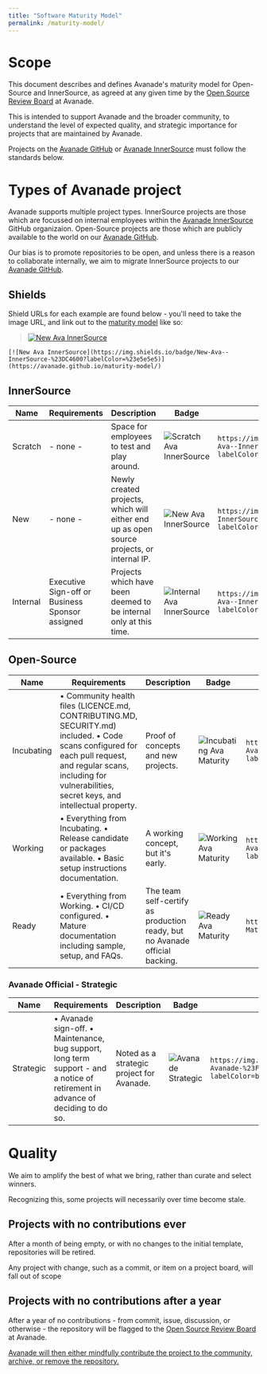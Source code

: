 ```yaml
---
title: "Software Maturity Model"
permalink: /maturity-model/
---
```

# Scope

This document describes and defines Avanade's maturity model for Open-Source and InnerSource, as agreed at any given time by the [Open Source Review Board](https://avanade.sharepoint.com/sites/OpenSource/SitePages/Open-Source-Review-Board.aspx) at Avanade.

This is intended to support Avanade and the broader community, to understand the level of expected quality, and strategic importance for projects that are maintained by Avanade.

Projects on the [Avanade GitHub](https://github.com/avanade) or [Avanade InnerSource](https://github.com/ava-innersource) must follow the standards below.

# Types of Avanade project
Avanade supports multiple project types. InnerSource projects are those which are focussed on internal employees within the [Avanade InnerSource](https://github.com/ava-innersource) GitHub organizaion. Open-Source projects are those which are publicly available to the world on our [Avanade GitHub](https://github.com/avanade).

Our bias is to promote repositories to be open, and unless there is a reason to collaborate internally, we aim to migrate InnerSource projects to our [Avanade GitHub](https://github.com/avanade).

## Shields
Shield URLs for each example are found below - you'll need to take the image URL, and link out to the [maturity model](https://avanade.github.io/maturity-model/) like so:


> [![New Ava InnerSource](https://img.shields.io/badge/New-Ava--InnerSource-%23DC4600?labelColor=%23e5e5e5)](https://avanade.github.io/maturity-model/)
```
[![New Ava InnerSource](https://img.shields.io/badge/New-Ava--InnerSource-%23DC4600?labelColor=%23e5e5e5)](https://avanade.github.io/maturity-model/)
```


## InnerSource

| Name | Requirements | Description | Badge | Badge URL |
| ---- | ------------ | ----------- | ----- | ---------- |
| Scratch | - none - | Space for employees to test and play around. | ![Scratch Ava InnerSource](https://img.shields.io/badge/Scratch-Ava--InnerSource-%23DC4600?labelColor=yellow) | `https://img.shields.io/badge/Scratch-Ava--InnerSource-%23DC4600?labelColor=yellow` |
| New | - none - | Newly created projects, which will either end up as open source projects, or internal IP. | ![New Ava InnerSource](https://img.shields.io/badge/New-Ava--InnerSource-%23DC4600?labelColor=%23e5e5e5) | `https://img.shields.io/badge/New-Ava--InnerSource-%23DC4600?labelColor=%23e5e5e5` |
| Internal | Executive Sign-off or Business Sponsor assigned | Projects which have been deemed to be internal only at this time. | ![Internal Ava InnerSource](https://img.shields.io/badge/Internal-Ava--InnerSource-%23DC4600?labelColor=%23C80000) | `https://img.shields.io/badge/Internal-Ava--InnerSource-%23DC4600?labelColor=%23C80000` |


## Open-Source

| Name | Requirements | Description | Badge | Badge URL |
| ---- | ------------ | ----------- | ----- | ---------- |
| Incubating | • Community health files (LICENCE.md, CONTRIBUTING.MD, SECURITY.md) included. • Code scans configured for each pull request, and regular scans, including for vulnerabilities, secret keys, and intellectual property. | Proof of concepts and new projects. | ![Incubating Ava Maturity](https://img.shields.io/badge/Incubating-Ava--Maturity-%23FF5800?labelColor=yellow) | `https://img.shields.io/badge/Incubating-Ava--Maturity-%23FF5800?labelColor=yellow` |
| Working | • Everything from Incubating. •  Release candidate or packages available. • Basic setup instructions documentation. | A working concept, but it's early. | ![Working Ava Maturity](https://img.shields.io/badge/Working-Ava--Maturity-%23FF5800?labelColor=yellowgreen) | `https://img.shields.io/badge/Working-Ava--Maturity-%23FF5800?labelColor=yellowgreen` |
| Ready | • Everything from Working. • CI/CD configured. • Mature documentation including sample, setup, and FAQs. | The team self-certify as production ready, but no Avanade official backing. | ![Ready Ava Maturity](https://img.shields.io/badge/Ready-Ava--Maturity-%23FF5800?labelColor=green) | `https://img.shields.io/badge/Ready-Ava--Maturity-%23FF5800?labelColor=green` |

### Avanade Official - Strategic

| Name | Requirements | Description | Badge | Badge URL |
| ---- | ------------ | ----------- | ----- | ---------- |
| Strategic | • Avanade sign-off. •  Maintenance, bug support, long term support - and a notice of retirement in advance of deciding to do so. | Noted as a strategic project for Avanade. | ![Avanade Strategic](https://img.shields.io/badge/Strategic-Avanade-%23FF5800?labelColor=brightgreen) | `https://img.shields.io/badge/Strategic-Avanade-%23FF5800?labelColor=brightgreen` |


# Quality
We aim to amplify the best of what we bring, rather than curate and select winners.

Recognizing this, some projects will necessarily over time become stale.

## Projects with no contributions ever
After a month of being empty, or with no changes to the initial template, repositories will be retired.

Any project with change, such as a commit, or item on a project board, will fall out of scope

## Projects with no contributions after a year
After a year of no contributions - from commit, issue, discussion, or otherwise - the repository will be flagged to the [Open Source Review Board](https://avanade.sharepoint.com/sites/OpenSource/SitePages/Open-Source-Review-Board.aspx) at Avanade.

[Avanade will then either mindfully contribute the project to the community, archive, or remove the repository.](https://avanade.sharepoint.com/sites/OpenSource/SitePages/Shutting-down-an-open-source-project.aspx)